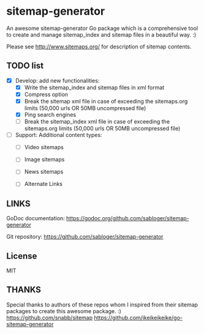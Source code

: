 sitemap-generator
=================

An awesome sitemap-generator Go package which is a comprehensive tool to create
and manage sitemap_index and sitemap files in a beautiful way. :)

Please see http://www.sitemaps.org/ for description of sitemap contents.

TODO list
---------
- [x] Develop: add new functionalities:
  - [x] Write the sitemap_index and sitemap files in xml format
  - [x] Compress option
  - [x] Break the sitemap xml file in case of exceeding 
    the sitemaps.org limits (50,000 urls OR 50MB uncompressed file)
  - [x] Ping search engines
  - [ ] Break the sitemap_index xml file in case of exceeding
    the sitemaps.org limits (50,000 urls OR 50MB uncompressed file)
- [ ] Support: Additional content types:
  - [ ] Video sitemaps
  - [ ] Image sitemaps
  - [ ] News sitemaps
  - [ ] Alternate Links


LINKS
-----
GoDoc documentation:
https://godoc.org/github.com/sabloger/sitemap-generator

Git repository:
https://github.com/sabloger/sitemap-generator


License
-------
MIT


THANKS
------
Special thanks to authors of these repos whom I inspired from their sitemap packages to create this awesome package. :)
https://github.com/snabb/sitemap
https://github.com/ikeikeikeike/go-sitemap-generator
